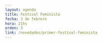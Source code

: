 ```yaml
---
layout: agenda
title: Festival Feminista
fecha: 3 de febrero
hora: 21hs 
orden: 3
link: /novedades/primer-festival-feminista
---
```

